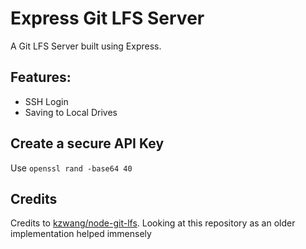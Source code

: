 # Express Git LFS Server

A Git LFS Server built using Express.

## Features:

- SSH Login
- Saving to Local Drives

## Create a secure API Key

Use `openssl rand -base64 40`

## Credits

Credits to [kzwang/node-git-lfs](https://github.com/kzwang/node-git-lfs). Looking at this repository as an older implementation helped immensely
